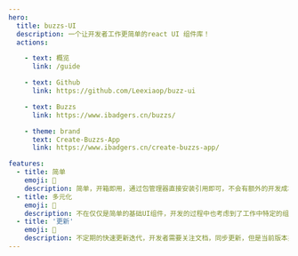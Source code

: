 ```yaml
---
hero:
  title: buzzs-UI
  description: 一个让开发者工作更简单的react UI 组件库！
  actions:

    - text: 概览
      link: /guide

    - text: Github
      link: https://github.com/Leexiaop/buzz-ui

    - text: Buzzs
      link: https://www.ibadgers.cn/buzzs/

    - theme: brand
      text: Create-Buzzs-App
      link: https://www.ibadgers.cn/create-buzzs-app/

features:
  - title: 简单
    emoji: 💎
    description: 简单，开箱即用，通过包管理器直接安装引用即可，不会有额外的开发成本！
  - title: 多元化
    emoji: 🌈
    description: 不在仅仅是简单的基础UI组件，开发的过程中也考虑到了工作中特定的组件需求，尽可能的将工作中实际使用的到组件也融入进来，实现组件的多元化。
  - title: '更新'
    emoji: 🚀
    description: 不定期的快速更新迭代，开发者需要关注文档，同步更新，但是当前版本并不会对前面的版本造成影响，只会更新新的组件或功能！
---
```

